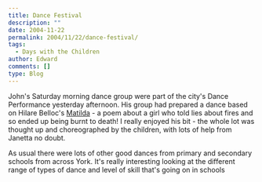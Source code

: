```yaml
---
title: Dance Festival
description: ""
date: 2004-11-22
permalink: 2004/11/22/dance-festival/
tags:
  - Days with the Children
author: Edward
comments: []
type: Blog
---
```


John\'s Saturday morning dance group were part of the city\'s Dance
Performance yesterday afternoon. His group had prepared a dance based on
Hilare Belloc\'s [Matilda][1] - a poem about a girl who told lies about
fires and so ended up being burnt to death! I really enjoyed his bit -
the whole lot was thought up and choreographed by the children, with
lots of help from Janetta no doubt.

As usual there were lots of other good dances from primary and secondary
schools from across York. It\'s really interesting looking at the
different range of types of dance and level of skill that\'s going on in
schools



[1]: https://www.poetry-archive.com/b/matilda.html
